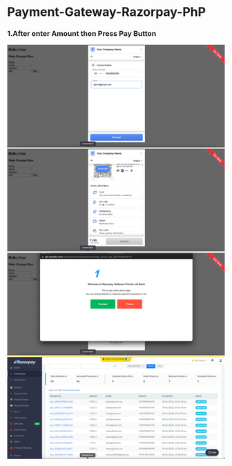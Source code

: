 # Payment-Gateway-Razorpay-PhP

### 1.After enter Amount then Press Pay Button
![](screensorts/1.png)
![](screensorts/2.png)
![](screensorts/4.png)
![](screensorts/5.png)
